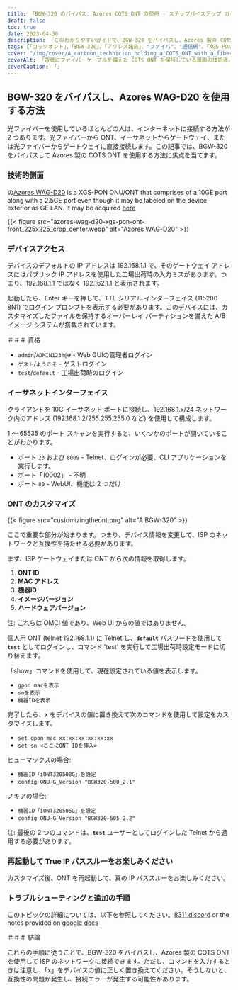 ```yaml
---
title: 「BGW-320 のバイパス: Azores COTS ONT の使用 - ステップバイステップ ガイド」
draft: false
toc: true
date: 2023-04-30
description: 「このわかりやすいガイドで、BGW-320 をバイパスし、Azores 製の COTS ONT を使用して ISP のネットワークに接続する方法を学びましょう。」
tags: [「コッツオント」、「BGW-320」、「アゾレス諸島」、"ファイバ"、"通信網"、「XGS-PON」、"イーサネット"、"IP パススルー"、「カスタマイズ」、「ISP」、"オント ID"、"Macアドレス"、"機器ID",「イメージバージョン」、「ハードウェアバージョン」、「テルネット」、"CLI アプリケーション"、「ウェブGUI」、"工場出荷時設定モード",「互換性の問題」]
cover: "/img/cover/A_cartoon_technician_holding_a_COTS_ONT_with_a_fiber_cable.png"
coverAlt: 「背景にファイバーケーブルを備えた COTS ONT を保持している漫画の技術者。」
coverCaption: 「」
---
```


## BGW-320 をバイパスし、Azores WAG-D20 を使用する方法

光ファイバーを使用しているほとんどの人は、インターネットに接続する方法が 2 つあります。光ファイバーから ONT、イーサネットからゲートウェイ、または光ファイバーからゲートウェイに直接接続します。この記事では、BGW-320 をバイパスして Azores 製の COTS ONT を使用する方法に焦点を当てます。

### 技術的側面

の[Azores WAG-D20](https://cdn.shopifycdn.net/s/files/1/0280/5153/8029/files/Azores_Product_Specification_-_WAG-D20_v0.6.pdf?v=1604914153) is a XGS-PON ONU/ONT that comprises of a 10GE port along with a 2.5GE port even though it may be labeled on the device exterior as GE LAN. It may be acquired [here](https://www.balticnetworks.com/products/azores-1x-10gbe-1x-2-5gbe-intel-based-xgspon-ont)

{{< figure src="azores-wag-d20-xgs-pon-ont-front_225x225_crop_center.webp" alt="Azores WAG-D20" >}}

### デバイスアクセス

デバイスのデフォルトの IP アドレスは 192.168.1.1 で、そのゲートウェイ アドレスにはパブリック IP アドレスを使用した工場出荷時の入力ミスがあります。つまり、192.168.1.1 ではなく 192.162.1.1 と表示されます。

起動したら、Enter キーを押して、TTL シリアル インターフェイス (115200 8N1) でログイン プロンプトを表示する必要があります。このデバイスには、カスタマイズしたファイルを保持するオーバーレイ パーティションを備えた A/B イメージ システムが搭載されています。
 
＃＃＃ 資格

- `admin`/`ADMIN123!@#` - Web GUIの管理者ログイン
- `ゲスト`/`ようこそ` - ゲストログイン
- `test`/`default` - 工場出荷時のログイン

### イーサネットインターフェイス

クライアントを 10G イーサネット ポートに接続し、192.168.1.x/24 ネットワーク内のアドレス (192.168.1.2/255.255.255.0 など) を使用して構成します。

1 ～ 65535 のポート スキャンを実行すると、いくつかのポートが開いていることがわかります。

- ポート `23` および `8009` - Telnet、ログインが必要、CLI アプリケーションを実行します。
- ポート「10002」 - 不明
- ポート `80` - WebUI、機能は 2 つだけ

### ONT のカスタマイズ

{{< figure src="customizingtheont.png" alt="A BGW-320" >}}

ここで重要な部分が始まります。つまり、デバイス情報を変更して、ISP のネットワークと互換性を持たせる必要があります。

まず、ISP ゲートウェイまたは ONT から次の情報を取得します。

1. **ONT ID**
2. **MAC アドレス**
3. **機器ID**
4. **イメージバージョン**
5. **ハードウェアバージョン**

注: これらは OMCI 値であり、Web UI からの値ではありません。

個人用 ONT (telnet 192.168.1.1) に Telnet し、**`default`** パスワードを使用して **`test`** としてログインし、コマンド 'test' を実行して工場出荷時設定モードに切り替えます。

「show」コマンドを使用して、現在設定されている値を表示します。

- `gpon macを表示`
- `snを表示`
- `機器IDを表示`

完了したら、x をデバイスの値に置き換えて次のコマンドを使用して設定をカスタマイズします。

- `set gpon mac xx:xx:xx:xx:xx:xx`
- `set sn <ここにONT IDを挿入>`

ヒューマックスの場合:

- `機器ID「iONT320500G」を設定`
- `config ONU-G_Version "BGW320-500_2.1"`

ノキアの場合:

- `機器ID「iONT320505G」を設定`
- `config ONU-G_Version "BGW320-505_2.2"`

注: 最後の 2 つのコマンドは、**`test`** ユーザーとしてログインした Telnet から適用する必要があります。

### 再起動して True IP パススルーをお楽しみください

カスタマイズ後、ONT を再起動して、真の IP パススルーをお楽しみください。

### トラブルシューティングと追加の手順
このトピックの詳細については、以下を参照してください。[8311 discord](https://discord.gg/XbTWBbSG4p) or the notes provided on [google docs](https://docs.google.com/document/d/13gucfDOf8X9ptkj5BOg12V0xcqqDZDnvROJpW5CIpJ4/)

＃＃＃ 結論

これらの手順に従うことで、BGW-320 をバイパスし、Azores 製の COTS ONT を使用して ISP のネットワークに接続できます。ただし、コマンドを入力するときは注意し、「x」をデバイスの値に正しく置き換えてください。そうしないと、互換性の問題が発生し、接続エラーが発生する可能性があります。


